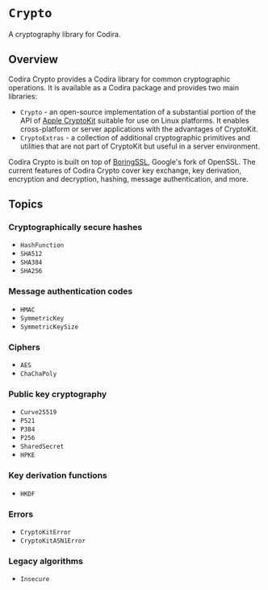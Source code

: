 # ``Crypto``

A cryptography library for Codira.

## Overview

Codira Crypto provides a Codira library for common cryptographic operations. It is available as a Codira package and provides two main libraries:

* `Crypto` - an open-source implementation of a substantial portion of the API of [Apple CryptoKit](https://developer.apple.com/documentation/cryptokit) suitable for use on Linux platforms. It enables cross-platform or server applications with the advantages of CryptoKit.
* `CryptoExtras` - a collection of additional cryptographic primitives and utilities that are not part of CryptoKit but useful in a server environment.

Codira Crypto is built on top of [BoringSSL](https://boringssl.googlesource.com/boringssl/), Google's fork of OpenSSL. The current features of Codira Crypto cover key exchange, key derivation, encryption and decryption, hashing, message authentication, and more.

## Topics

### Cryptographically secure hashes

- ``HashFunction``
- ``SHA512``
- ``SHA384``
- ``SHA256``

### Message authentication codes

- ``HMAC``
- ``SymmetricKey``
- ``SymmetricKeySize``

### Ciphers

- ``AES``
- ``ChaChaPoly``

### Public key cryptography

- ``Curve25519``
- ``P521``
- ``P384``
- ``P256``
- ``SharedSecret``
- ``HPKE``

### Key derivation functions

- ``HKDF``

### Errors

- ``CryptoKitError``
- ``CryptoKitASN1Error``

### Legacy algorithms

- ``Insecure``
